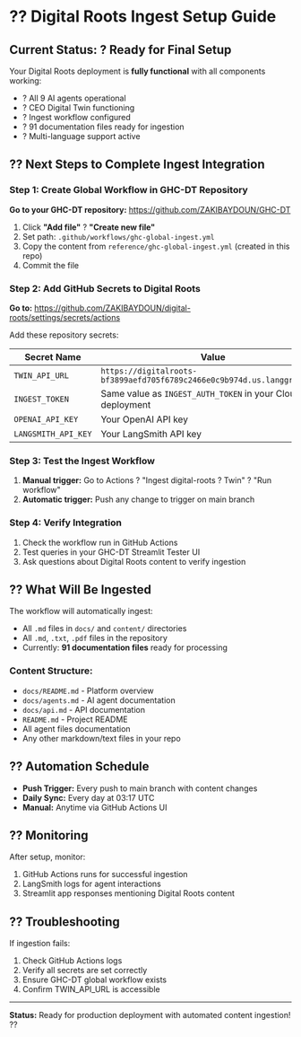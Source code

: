 # ?? Digital Roots Ingest Setup Guide

## Current Status: ? Ready for Final Setup

Your Digital Roots deployment is **fully functional** with all components working:
- ? All 9 AI agents operational
- ? CEO Digital Twin functioning
- ? Ingest workflow configured
- ? 91 documentation files ready for ingestion
- ? Multi-language support active

## ?? Next Steps to Complete Ingest Integration

### Step 1: Create Global Workflow in GHC-DT Repository

**Go to your GHC-DT repository:** https://github.com/ZAKIBAYDOUN/GHC-DT

1. Click **"Add file"** ? **"Create new file"**
2. Set path: `.github/workflows/ghc-global-ingest.yml`
3. Copy the content from `reference/ghc-global-ingest.yml` (created in this repo)
4. Commit the file

### Step 2: Add GitHub Secrets to Digital Roots

**Go to:** https://github.com/ZAKIBAYDOUN/digital-roots/settings/secrets/actions

Add these repository secrets:

| Secret Name | Value |
|-------------|-------|
| `TWIN_API_URL` | `https://digitalroots-bf3899aefd705f6789c2466e0c9b974d.us.langgraph.app` |
| `INGEST_TOKEN` | Same value as `INGEST_AUTH_TOKEN` in your Cloud deployment |
| `OPENAI_API_KEY` | Your OpenAI API key |
| `LANGSMITH_API_KEY` | Your LangSmith API key |

### Step 3: Test the Ingest Workflow

1. **Manual trigger:** Go to Actions ? "Ingest digital-roots ? Twin" ? "Run workflow"
2. **Automatic trigger:** Push any change to trigger on main branch

### Step 4: Verify Integration

1. Check the workflow run in GitHub Actions
2. Test queries in your GHC-DT Streamlit Tester UI
3. Ask questions about Digital Roots content to verify ingestion

## ?? What Will Be Ingested

The workflow will automatically ingest:
- All `.md` files in `docs/` and `content/` directories
- All `.md`, `.txt`, `.pdf` files in the repository
- Currently: **91 documentation files** ready for processing

### Content Structure:
- `docs/README.md` - Platform overview
- `docs/agents.md` - AI agent documentation
- `docs/api.md` - API documentation
- `README.md` - Project README
- All agent files documentation
- Any other markdown/text files in your repo

## ?? Automation Schedule

- **Push Trigger:** Every push to main branch with content changes
- **Daily Sync:** Every day at 03:17 UTC
- **Manual:** Anytime via GitHub Actions UI

## ?? Monitoring

After setup, monitor:
1. GitHub Actions runs for successful ingestion
2. LangSmith logs for agent interactions
3. Streamlit app responses mentioning Digital Roots content

## ?? Troubleshooting

If ingestion fails:
1. Check GitHub Actions logs
2. Verify all secrets are set correctly
3. Ensure GHC-DT global workflow exists
4. Confirm TWIN_API_URL is accessible

---

**Status:** Ready for production deployment with automated content ingestion! ??